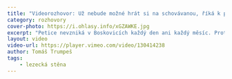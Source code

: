 ```yaml
---
title: "Videorozhovor: Už nebude možné hrát si na schovávanou, říká k petici o lezecké stěně Tomáš Znamenáček"
category: rozhovory
cover-photo: https://i.ohlasy.info/xGZAWKE.jpg
excerpt: "Petice nevzniká v Boskovicích každý den ani každý měsíc. Proto ani tu na podporu lezecké stěny na letním kině jsme nemohli ignorovat, přestože se v ní významně angažuje člen nejužšího týmu Ohlasů Tomáš Znamenáček. Pro bližší pohled na toto téma jsme nakonec zvolili formu videorozhovoru a Tomášovi zkrátka kladli otázky jako komukoliv jinému. Rozhovor jsme natočili přímo na střeše letního kina."
layout: video
video-url: https://player.vimeo.com/video/130414238
author: Tomáš Trumpeš
tags:
    - lezecká stěna
---
```



